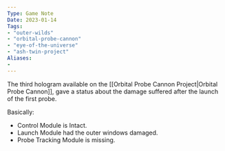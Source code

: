 ```yaml
---
Type: Game Note
Date: 2023-01-14
Tags:
- "outer-wilds"
- "orbital-probe-cannon"
- "eye-of-the-universe"
- "ash-twin-project"
Aliases:
- 
---
```

The third hologram available on the [[Orbital Probe Cannon Project|Orbital Probe Cannon]], gave a status about the damage suffered after the launch of the first probe.

Basically:
- Control Module is Intact.
- Launch Module had the outer windows damaged.
- Probe Tracking Module is missing.